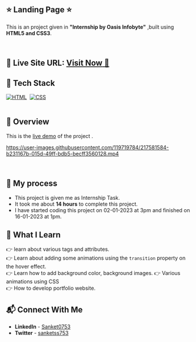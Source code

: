 ## ⭐ Landing Page ⭐

This is an project given in **"Internship by Oasis Infobyte"** ,built using **HTML5 and CSS3**.

<br>

## 📌 **Live Site URL:** <a href="https://t5l5xg.csb.app/">**Visit Now** 🚀</a>

## 📌 Tech Stack

[![HTML](https://img.shields.io/badge/html5%20-%23E34F26.svg?&style=for-the-badge&logo=html5&logoColor=white)](https://github.com/coderak07)&nbsp;
[![CSS](https://img.shields.io/badge/css3%20-%231572B6.svg?&style=for-the-badge&logo=css3&logoColor=white)](https://https://github.com/coderak07)&nbsp;
<br>
<br>

## 📌 Overview
This is the [live demo](https://app.flonnect.com/view/video/sanketss753/Flonnect_2023-02-08_fbf826c9-e976-4683-b576-790e49aa57b7) of the project . 



https://user-images.githubusercontent.com/119719784/217581584-b231167b-015d-49ff-bdb5-becff3560128.mp4



<br>

## 📌 My process

- This project is given me as Internship Task.
- It took me about **14 hours** to complete this project.
- I have started coding this project on 02-01-2023 at 3pm and finished on 16-01-2023 at 1pm.

## 📌 What I Learn

👉 learn about various tags and attributes.  
👉 Learn about adding some animations using the `transition` property on the hover effect.  
👉 Learn how to add background color, background images.
👉 Various animations using CSS  
👉 How to develop portfolio website.

## 📬 Connect With Me

- **LinkedIn** - [Sanket0753](https://www.linkedin.com/in/Sanket0753)
- **Twitter** -  [sanketss753](https://twitter.com/sanketss753)
